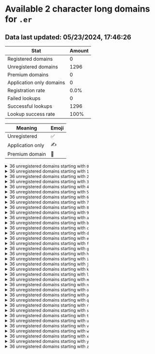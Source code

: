# Available 2 character long domains for `.er`

## Data last updated: 05/23/2024, 17:46:26

|Stat|Amount|
|--|--|
|Registered domains|0|
|Unregistered domains|1296|
|Premium domains|0|
|Application only domains|0|
|Registration rate|0.0%|
|Failed lookups|0|
|Successful lookups|1296|
|Lookup success rate|100%|


|Meaning|Emoji|
|--|--|
|Unregistered|:white_check_mark:|
|Application only|:writing_hand:|
|Premium domain|:gem:|

<details>
<summary>36 unregistered domains starting with <bold><code>0</code></bold></summary>

|Type|Domain|
|--|--|
|:white_check_mark:|`00.er`|
|:white_check_mark:|`01.er`|
|:white_check_mark:|`02.er`|
|:white_check_mark:|`03.er`|
|:white_check_mark:|`04.er`|
|:white_check_mark:|`05.er`|
|:white_check_mark:|`06.er`|
|:white_check_mark:|`07.er`|
|:white_check_mark:|`08.er`|
|:white_check_mark:|`09.er`|
|:white_check_mark:|`0a.er`|
|:white_check_mark:|`0b.er`|
|:white_check_mark:|`0c.er`|
|:white_check_mark:|`0d.er`|
|:white_check_mark:|`0e.er`|
|:white_check_mark:|`0f.er`|
|:white_check_mark:|`0g.er`|
|:white_check_mark:|`0h.er`|
|:white_check_mark:|`0i.er`|
|:white_check_mark:|`0j.er`|
|:white_check_mark:|`0k.er`|
|:white_check_mark:|`0l.er`|
|:white_check_mark:|`0m.er`|
|:white_check_mark:|`0n.er`|
|:white_check_mark:|`0o.er`|
|:white_check_mark:|`0p.er`|
|:white_check_mark:|`0q.er`|
|:white_check_mark:|`0r.er`|
|:white_check_mark:|`0s.er`|
|:white_check_mark:|`0t.er`|
|:white_check_mark:|`0u.er`|
|:white_check_mark:|`0v.er`|
|:white_check_mark:|`0w.er`|
|:white_check_mark:|`0x.er`|
|:white_check_mark:|`0y.er`|
|:white_check_mark:|`0z.er`|
</details>
<details>
<summary>36 unregistered domains starting with <bold><code>1</code></bold></summary>

|Type|Domain|
|--|--|
|:white_check_mark:|`10.er`|
|:white_check_mark:|`11.er`|
|:white_check_mark:|`12.er`|
|:white_check_mark:|`13.er`|
|:white_check_mark:|`14.er`|
|:white_check_mark:|`15.er`|
|:white_check_mark:|`16.er`|
|:white_check_mark:|`17.er`|
|:white_check_mark:|`18.er`|
|:white_check_mark:|`19.er`|
|:white_check_mark:|`1a.er`|
|:white_check_mark:|`1b.er`|
|:white_check_mark:|`1c.er`|
|:white_check_mark:|`1d.er`|
|:white_check_mark:|`1e.er`|
|:white_check_mark:|`1f.er`|
|:white_check_mark:|`1g.er`|
|:white_check_mark:|`1h.er`|
|:white_check_mark:|`1i.er`|
|:white_check_mark:|`1j.er`|
|:white_check_mark:|`1k.er`|
|:white_check_mark:|`1l.er`|
|:white_check_mark:|`1m.er`|
|:white_check_mark:|`1n.er`|
|:white_check_mark:|`1o.er`|
|:white_check_mark:|`1p.er`|
|:white_check_mark:|`1q.er`|
|:white_check_mark:|`1r.er`|
|:white_check_mark:|`1s.er`|
|:white_check_mark:|`1t.er`|
|:white_check_mark:|`1u.er`|
|:white_check_mark:|`1v.er`|
|:white_check_mark:|`1w.er`|
|:white_check_mark:|`1x.er`|
|:white_check_mark:|`1y.er`|
|:white_check_mark:|`1z.er`|
</details>
<details>
<summary>36 unregistered domains starting with <bold><code>2</code></bold></summary>

|Type|Domain|
|--|--|
|:white_check_mark:|`20.er`|
|:white_check_mark:|`21.er`|
|:white_check_mark:|`22.er`|
|:white_check_mark:|`23.er`|
|:white_check_mark:|`24.er`|
|:white_check_mark:|`25.er`|
|:white_check_mark:|`26.er`|
|:white_check_mark:|`27.er`|
|:white_check_mark:|`28.er`|
|:white_check_mark:|`29.er`|
|:white_check_mark:|`2a.er`|
|:white_check_mark:|`2b.er`|
|:white_check_mark:|`2c.er`|
|:white_check_mark:|`2d.er`|
|:white_check_mark:|`2e.er`|
|:white_check_mark:|`2f.er`|
|:white_check_mark:|`2g.er`|
|:white_check_mark:|`2h.er`|
|:white_check_mark:|`2i.er`|
|:white_check_mark:|`2j.er`|
|:white_check_mark:|`2k.er`|
|:white_check_mark:|`2l.er`|
|:white_check_mark:|`2m.er`|
|:white_check_mark:|`2n.er`|
|:white_check_mark:|`2o.er`|
|:white_check_mark:|`2p.er`|
|:white_check_mark:|`2q.er`|
|:white_check_mark:|`2r.er`|
|:white_check_mark:|`2s.er`|
|:white_check_mark:|`2t.er`|
|:white_check_mark:|`2u.er`|
|:white_check_mark:|`2v.er`|
|:white_check_mark:|`2w.er`|
|:white_check_mark:|`2x.er`|
|:white_check_mark:|`2y.er`|
|:white_check_mark:|`2z.er`|
</details>
<details>
<summary>36 unregistered domains starting with <bold><code>3</code></bold></summary>

|Type|Domain|
|--|--|
|:white_check_mark:|`30.er`|
|:white_check_mark:|`31.er`|
|:white_check_mark:|`32.er`|
|:white_check_mark:|`33.er`|
|:white_check_mark:|`34.er`|
|:white_check_mark:|`35.er`|
|:white_check_mark:|`36.er`|
|:white_check_mark:|`37.er`|
|:white_check_mark:|`38.er`|
|:white_check_mark:|`39.er`|
|:white_check_mark:|`3a.er`|
|:white_check_mark:|`3b.er`|
|:white_check_mark:|`3c.er`|
|:white_check_mark:|`3d.er`|
|:white_check_mark:|`3e.er`|
|:white_check_mark:|`3f.er`|
|:white_check_mark:|`3g.er`|
|:white_check_mark:|`3h.er`|
|:white_check_mark:|`3i.er`|
|:white_check_mark:|`3j.er`|
|:white_check_mark:|`3k.er`|
|:white_check_mark:|`3l.er`|
|:white_check_mark:|`3m.er`|
|:white_check_mark:|`3n.er`|
|:white_check_mark:|`3o.er`|
|:white_check_mark:|`3p.er`|
|:white_check_mark:|`3q.er`|
|:white_check_mark:|`3r.er`|
|:white_check_mark:|`3s.er`|
|:white_check_mark:|`3t.er`|
|:white_check_mark:|`3u.er`|
|:white_check_mark:|`3v.er`|
|:white_check_mark:|`3w.er`|
|:white_check_mark:|`3x.er`|
|:white_check_mark:|`3y.er`|
|:white_check_mark:|`3z.er`|
</details>
<details>
<summary>36 unregistered domains starting with <bold><code>4</code></bold></summary>

|Type|Domain|
|--|--|
|:white_check_mark:|`40.er`|
|:white_check_mark:|`41.er`|
|:white_check_mark:|`42.er`|
|:white_check_mark:|`43.er`|
|:white_check_mark:|`44.er`|
|:white_check_mark:|`45.er`|
|:white_check_mark:|`46.er`|
|:white_check_mark:|`47.er`|
|:white_check_mark:|`48.er`|
|:white_check_mark:|`49.er`|
|:white_check_mark:|`4a.er`|
|:white_check_mark:|`4b.er`|
|:white_check_mark:|`4c.er`|
|:white_check_mark:|`4d.er`|
|:white_check_mark:|`4e.er`|
|:white_check_mark:|`4f.er`|
|:white_check_mark:|`4g.er`|
|:white_check_mark:|`4h.er`|
|:white_check_mark:|`4i.er`|
|:white_check_mark:|`4j.er`|
|:white_check_mark:|`4k.er`|
|:white_check_mark:|`4l.er`|
|:white_check_mark:|`4m.er`|
|:white_check_mark:|`4n.er`|
|:white_check_mark:|`4o.er`|
|:white_check_mark:|`4p.er`|
|:white_check_mark:|`4q.er`|
|:white_check_mark:|`4r.er`|
|:white_check_mark:|`4s.er`|
|:white_check_mark:|`4t.er`|
|:white_check_mark:|`4u.er`|
|:white_check_mark:|`4v.er`|
|:white_check_mark:|`4w.er`|
|:white_check_mark:|`4x.er`|
|:white_check_mark:|`4y.er`|
|:white_check_mark:|`4z.er`|
</details>
<details>
<summary>36 unregistered domains starting with <bold><code>5</code></bold></summary>

|Type|Domain|
|--|--|
|:white_check_mark:|`50.er`|
|:white_check_mark:|`51.er`|
|:white_check_mark:|`52.er`|
|:white_check_mark:|`53.er`|
|:white_check_mark:|`54.er`|
|:white_check_mark:|`55.er`|
|:white_check_mark:|`56.er`|
|:white_check_mark:|`57.er`|
|:white_check_mark:|`58.er`|
|:white_check_mark:|`59.er`|
|:white_check_mark:|`5a.er`|
|:white_check_mark:|`5b.er`|
|:white_check_mark:|`5c.er`|
|:white_check_mark:|`5d.er`|
|:white_check_mark:|`5e.er`|
|:white_check_mark:|`5f.er`|
|:white_check_mark:|`5g.er`|
|:white_check_mark:|`5h.er`|
|:white_check_mark:|`5i.er`|
|:white_check_mark:|`5j.er`|
|:white_check_mark:|`5k.er`|
|:white_check_mark:|`5l.er`|
|:white_check_mark:|`5m.er`|
|:white_check_mark:|`5n.er`|
|:white_check_mark:|`5o.er`|
|:white_check_mark:|`5p.er`|
|:white_check_mark:|`5q.er`|
|:white_check_mark:|`5r.er`|
|:white_check_mark:|`5s.er`|
|:white_check_mark:|`5t.er`|
|:white_check_mark:|`5u.er`|
|:white_check_mark:|`5v.er`|
|:white_check_mark:|`5w.er`|
|:white_check_mark:|`5x.er`|
|:white_check_mark:|`5y.er`|
|:white_check_mark:|`5z.er`|
</details>
<details>
<summary>36 unregistered domains starting with <bold><code>6</code></bold></summary>

|Type|Domain|
|--|--|
|:white_check_mark:|`60.er`|
|:white_check_mark:|`61.er`|
|:white_check_mark:|`62.er`|
|:white_check_mark:|`63.er`|
|:white_check_mark:|`64.er`|
|:white_check_mark:|`65.er`|
|:white_check_mark:|`66.er`|
|:white_check_mark:|`67.er`|
|:white_check_mark:|`68.er`|
|:white_check_mark:|`69.er`|
|:white_check_mark:|`6a.er`|
|:white_check_mark:|`6b.er`|
|:white_check_mark:|`6c.er`|
|:white_check_mark:|`6d.er`|
|:white_check_mark:|`6e.er`|
|:white_check_mark:|`6f.er`|
|:white_check_mark:|`6g.er`|
|:white_check_mark:|`6h.er`|
|:white_check_mark:|`6i.er`|
|:white_check_mark:|`6j.er`|
|:white_check_mark:|`6k.er`|
|:white_check_mark:|`6l.er`|
|:white_check_mark:|`6m.er`|
|:white_check_mark:|`6n.er`|
|:white_check_mark:|`6o.er`|
|:white_check_mark:|`6p.er`|
|:white_check_mark:|`6q.er`|
|:white_check_mark:|`6r.er`|
|:white_check_mark:|`6s.er`|
|:white_check_mark:|`6t.er`|
|:white_check_mark:|`6u.er`|
|:white_check_mark:|`6v.er`|
|:white_check_mark:|`6w.er`|
|:white_check_mark:|`6x.er`|
|:white_check_mark:|`6y.er`|
|:white_check_mark:|`6z.er`|
</details>
<details>
<summary>36 unregistered domains starting with <bold><code>7</code></bold></summary>

|Type|Domain|
|--|--|
|:white_check_mark:|`70.er`|
|:white_check_mark:|`71.er`|
|:white_check_mark:|`72.er`|
|:white_check_mark:|`73.er`|
|:white_check_mark:|`74.er`|
|:white_check_mark:|`75.er`|
|:white_check_mark:|`76.er`|
|:white_check_mark:|`77.er`|
|:white_check_mark:|`78.er`|
|:white_check_mark:|`79.er`|
|:white_check_mark:|`7a.er`|
|:white_check_mark:|`7b.er`|
|:white_check_mark:|`7c.er`|
|:white_check_mark:|`7d.er`|
|:white_check_mark:|`7e.er`|
|:white_check_mark:|`7f.er`|
|:white_check_mark:|`7g.er`|
|:white_check_mark:|`7h.er`|
|:white_check_mark:|`7i.er`|
|:white_check_mark:|`7j.er`|
|:white_check_mark:|`7k.er`|
|:white_check_mark:|`7l.er`|
|:white_check_mark:|`7m.er`|
|:white_check_mark:|`7n.er`|
|:white_check_mark:|`7o.er`|
|:white_check_mark:|`7p.er`|
|:white_check_mark:|`7q.er`|
|:white_check_mark:|`7r.er`|
|:white_check_mark:|`7s.er`|
|:white_check_mark:|`7t.er`|
|:white_check_mark:|`7u.er`|
|:white_check_mark:|`7v.er`|
|:white_check_mark:|`7w.er`|
|:white_check_mark:|`7x.er`|
|:white_check_mark:|`7y.er`|
|:white_check_mark:|`7z.er`|
</details>
<details>
<summary>36 unregistered domains starting with <bold><code>8</code></bold></summary>

|Type|Domain|
|--|--|
|:white_check_mark:|`80.er`|
|:white_check_mark:|`81.er`|
|:white_check_mark:|`82.er`|
|:white_check_mark:|`83.er`|
|:white_check_mark:|`84.er`|
|:white_check_mark:|`85.er`|
|:white_check_mark:|`86.er`|
|:white_check_mark:|`87.er`|
|:white_check_mark:|`88.er`|
|:white_check_mark:|`89.er`|
|:white_check_mark:|`8a.er`|
|:white_check_mark:|`8b.er`|
|:white_check_mark:|`8c.er`|
|:white_check_mark:|`8d.er`|
|:white_check_mark:|`8e.er`|
|:white_check_mark:|`8f.er`|
|:white_check_mark:|`8g.er`|
|:white_check_mark:|`8h.er`|
|:white_check_mark:|`8i.er`|
|:white_check_mark:|`8j.er`|
|:white_check_mark:|`8k.er`|
|:white_check_mark:|`8l.er`|
|:white_check_mark:|`8m.er`|
|:white_check_mark:|`8n.er`|
|:white_check_mark:|`8o.er`|
|:white_check_mark:|`8p.er`|
|:white_check_mark:|`8q.er`|
|:white_check_mark:|`8r.er`|
|:white_check_mark:|`8s.er`|
|:white_check_mark:|`8t.er`|
|:white_check_mark:|`8u.er`|
|:white_check_mark:|`8v.er`|
|:white_check_mark:|`8w.er`|
|:white_check_mark:|`8x.er`|
|:white_check_mark:|`8y.er`|
|:white_check_mark:|`8z.er`|
</details>
<details>
<summary>36 unregistered domains starting with <bold><code>9</code></bold></summary>

|Type|Domain|
|--|--|
|:white_check_mark:|`90.er`|
|:white_check_mark:|`91.er`|
|:white_check_mark:|`92.er`|
|:white_check_mark:|`93.er`|
|:white_check_mark:|`94.er`|
|:white_check_mark:|`95.er`|
|:white_check_mark:|`96.er`|
|:white_check_mark:|`97.er`|
|:white_check_mark:|`98.er`|
|:white_check_mark:|`99.er`|
|:white_check_mark:|`9a.er`|
|:white_check_mark:|`9b.er`|
|:white_check_mark:|`9c.er`|
|:white_check_mark:|`9d.er`|
|:white_check_mark:|`9e.er`|
|:white_check_mark:|`9f.er`|
|:white_check_mark:|`9g.er`|
|:white_check_mark:|`9h.er`|
|:white_check_mark:|`9i.er`|
|:white_check_mark:|`9j.er`|
|:white_check_mark:|`9k.er`|
|:white_check_mark:|`9l.er`|
|:white_check_mark:|`9m.er`|
|:white_check_mark:|`9n.er`|
|:white_check_mark:|`9o.er`|
|:white_check_mark:|`9p.er`|
|:white_check_mark:|`9q.er`|
|:white_check_mark:|`9r.er`|
|:white_check_mark:|`9s.er`|
|:white_check_mark:|`9t.er`|
|:white_check_mark:|`9u.er`|
|:white_check_mark:|`9v.er`|
|:white_check_mark:|`9w.er`|
|:white_check_mark:|`9x.er`|
|:white_check_mark:|`9y.er`|
|:white_check_mark:|`9z.er`|
</details>
<details>
<summary>36 unregistered domains starting with <bold><code>a</code></bold></summary>

|Type|Domain|
|--|--|
|:white_check_mark:|`a0.er`|
|:white_check_mark:|`a1.er`|
|:white_check_mark:|`a2.er`|
|:white_check_mark:|`a3.er`|
|:white_check_mark:|`a4.er`|
|:white_check_mark:|`a5.er`|
|:white_check_mark:|`a6.er`|
|:white_check_mark:|`a7.er`|
|:white_check_mark:|`a8.er`|
|:white_check_mark:|`a9.er`|
|:white_check_mark:|`aa.er`|
|:white_check_mark:|`ab.er`|
|:white_check_mark:|`ac.er`|
|:white_check_mark:|`ad.er`|
|:white_check_mark:|`ae.er`|
|:white_check_mark:|`af.er`|
|:white_check_mark:|`ag.er`|
|:white_check_mark:|`ah.er`|
|:white_check_mark:|`ai.er`|
|:white_check_mark:|`aj.er`|
|:white_check_mark:|`ak.er`|
|:white_check_mark:|`al.er`|
|:white_check_mark:|`am.er`|
|:white_check_mark:|`an.er`|
|:white_check_mark:|`ao.er`|
|:white_check_mark:|`ap.er`|
|:white_check_mark:|`aq.er`|
|:white_check_mark:|`ar.er`|
|:white_check_mark:|`as.er`|
|:white_check_mark:|`at.er`|
|:white_check_mark:|`au.er`|
|:white_check_mark:|`av.er`|
|:white_check_mark:|`aw.er`|
|:white_check_mark:|`ax.er`|
|:white_check_mark:|`ay.er`|
|:white_check_mark:|`az.er`|
</details>
<details>
<summary>36 unregistered domains starting with <bold><code>b</code></bold></summary>

|Type|Domain|
|--|--|
|:white_check_mark:|`b0.er`|
|:white_check_mark:|`b1.er`|
|:white_check_mark:|`b2.er`|
|:white_check_mark:|`b3.er`|
|:white_check_mark:|`b4.er`|
|:white_check_mark:|`b5.er`|
|:white_check_mark:|`b6.er`|
|:white_check_mark:|`b7.er`|
|:white_check_mark:|`b8.er`|
|:white_check_mark:|`b9.er`|
|:white_check_mark:|`ba.er`|
|:white_check_mark:|`bb.er`|
|:white_check_mark:|`bc.er`|
|:white_check_mark:|`bd.er`|
|:white_check_mark:|`be.er`|
|:white_check_mark:|`bf.er`|
|:white_check_mark:|`bg.er`|
|:white_check_mark:|`bh.er`|
|:white_check_mark:|`bi.er`|
|:white_check_mark:|`bj.er`|
|:white_check_mark:|`bk.er`|
|:white_check_mark:|`bl.er`|
|:white_check_mark:|`bm.er`|
|:white_check_mark:|`bn.er`|
|:white_check_mark:|`bo.er`|
|:white_check_mark:|`bp.er`|
|:white_check_mark:|`bq.er`|
|:white_check_mark:|`br.er`|
|:white_check_mark:|`bs.er`|
|:white_check_mark:|`bt.er`|
|:white_check_mark:|`bu.er`|
|:white_check_mark:|`bv.er`|
|:white_check_mark:|`bw.er`|
|:white_check_mark:|`bx.er`|
|:white_check_mark:|`by.er`|
|:white_check_mark:|`bz.er`|
</details>
<details>
<summary>36 unregistered domains starting with <bold><code>c</code></bold></summary>

|Type|Domain|
|--|--|
|:white_check_mark:|`c0.er`|
|:white_check_mark:|`c1.er`|
|:white_check_mark:|`c2.er`|
|:white_check_mark:|`c3.er`|
|:white_check_mark:|`c4.er`|
|:white_check_mark:|`c5.er`|
|:white_check_mark:|`c6.er`|
|:white_check_mark:|`c7.er`|
|:white_check_mark:|`c8.er`|
|:white_check_mark:|`c9.er`|
|:white_check_mark:|`ca.er`|
|:white_check_mark:|`cb.er`|
|:white_check_mark:|`cc.er`|
|:white_check_mark:|`cd.er`|
|:white_check_mark:|`ce.er`|
|:white_check_mark:|`cf.er`|
|:white_check_mark:|`cg.er`|
|:white_check_mark:|`ch.er`|
|:white_check_mark:|`ci.er`|
|:white_check_mark:|`cj.er`|
|:white_check_mark:|`ck.er`|
|:white_check_mark:|`cl.er`|
|:white_check_mark:|`cm.er`|
|:white_check_mark:|`cn.er`|
|:white_check_mark:|`co.er`|
|:white_check_mark:|`cp.er`|
|:white_check_mark:|`cq.er`|
|:white_check_mark:|`cr.er`|
|:white_check_mark:|`cs.er`|
|:white_check_mark:|`ct.er`|
|:white_check_mark:|`cu.er`|
|:white_check_mark:|`cv.er`|
|:white_check_mark:|`cw.er`|
|:white_check_mark:|`cx.er`|
|:white_check_mark:|`cy.er`|
|:white_check_mark:|`cz.er`|
</details>
<details>
<summary>36 unregistered domains starting with <bold><code>d</code></bold></summary>

|Type|Domain|
|--|--|
|:white_check_mark:|`d0.er`|
|:white_check_mark:|`d1.er`|
|:white_check_mark:|`d2.er`|
|:white_check_mark:|`d3.er`|
|:white_check_mark:|`d4.er`|
|:white_check_mark:|`d5.er`|
|:white_check_mark:|`d6.er`|
|:white_check_mark:|`d7.er`|
|:white_check_mark:|`d8.er`|
|:white_check_mark:|`d9.er`|
|:white_check_mark:|`da.er`|
|:white_check_mark:|`db.er`|
|:white_check_mark:|`dc.er`|
|:white_check_mark:|`dd.er`|
|:white_check_mark:|`de.er`|
|:white_check_mark:|`df.er`|
|:white_check_mark:|`dg.er`|
|:white_check_mark:|`dh.er`|
|:white_check_mark:|`di.er`|
|:white_check_mark:|`dj.er`|
|:white_check_mark:|`dk.er`|
|:white_check_mark:|`dl.er`|
|:white_check_mark:|`dm.er`|
|:white_check_mark:|`dn.er`|
|:white_check_mark:|`do.er`|
|:white_check_mark:|`dp.er`|
|:white_check_mark:|`dq.er`|
|:white_check_mark:|`dr.er`|
|:white_check_mark:|`ds.er`|
|:white_check_mark:|`dt.er`|
|:white_check_mark:|`du.er`|
|:white_check_mark:|`dv.er`|
|:white_check_mark:|`dw.er`|
|:white_check_mark:|`dx.er`|
|:white_check_mark:|`dy.er`|
|:white_check_mark:|`dz.er`|
</details>
<details>
<summary>36 unregistered domains starting with <bold><code>e</code></bold></summary>

|Type|Domain|
|--|--|
|:white_check_mark:|`e0.er`|
|:white_check_mark:|`e1.er`|
|:white_check_mark:|`e2.er`|
|:white_check_mark:|`e3.er`|
|:white_check_mark:|`e4.er`|
|:white_check_mark:|`e5.er`|
|:white_check_mark:|`e6.er`|
|:white_check_mark:|`e7.er`|
|:white_check_mark:|`e8.er`|
|:white_check_mark:|`e9.er`|
|:white_check_mark:|`ea.er`|
|:white_check_mark:|`eb.er`|
|:white_check_mark:|`ec.er`|
|:white_check_mark:|`ed.er`|
|:white_check_mark:|`ee.er`|
|:white_check_mark:|`ef.er`|
|:white_check_mark:|`eg.er`|
|:white_check_mark:|`eh.er`|
|:white_check_mark:|`ei.er`|
|:white_check_mark:|`ej.er`|
|:white_check_mark:|`ek.er`|
|:white_check_mark:|`el.er`|
|:white_check_mark:|`em.er`|
|:white_check_mark:|`en.er`|
|:white_check_mark:|`eo.er`|
|:white_check_mark:|`ep.er`|
|:white_check_mark:|`eq.er`|
|:white_check_mark:|`er.er`|
|:white_check_mark:|`es.er`|
|:white_check_mark:|`et.er`|
|:white_check_mark:|`eu.er`|
|:white_check_mark:|`ev.er`|
|:white_check_mark:|`ew.er`|
|:white_check_mark:|`ex.er`|
|:white_check_mark:|`ey.er`|
|:white_check_mark:|`ez.er`|
</details>
<details>
<summary>36 unregistered domains starting with <bold><code>f</code></bold></summary>

|Type|Domain|
|--|--|
|:white_check_mark:|`f0.er`|
|:white_check_mark:|`f1.er`|
|:white_check_mark:|`f2.er`|
|:white_check_mark:|`f3.er`|
|:white_check_mark:|`f4.er`|
|:white_check_mark:|`f5.er`|
|:white_check_mark:|`f6.er`|
|:white_check_mark:|`f7.er`|
|:white_check_mark:|`f8.er`|
|:white_check_mark:|`f9.er`|
|:white_check_mark:|`fa.er`|
|:white_check_mark:|`fb.er`|
|:white_check_mark:|`fc.er`|
|:white_check_mark:|`fd.er`|
|:white_check_mark:|`fe.er`|
|:white_check_mark:|`ff.er`|
|:white_check_mark:|`fg.er`|
|:white_check_mark:|`fh.er`|
|:white_check_mark:|`fi.er`|
|:white_check_mark:|`fj.er`|
|:white_check_mark:|`fk.er`|
|:white_check_mark:|`fl.er`|
|:white_check_mark:|`fm.er`|
|:white_check_mark:|`fn.er`|
|:white_check_mark:|`fo.er`|
|:white_check_mark:|`fp.er`|
|:white_check_mark:|`fq.er`|
|:white_check_mark:|`fr.er`|
|:white_check_mark:|`fs.er`|
|:white_check_mark:|`ft.er`|
|:white_check_mark:|`fu.er`|
|:white_check_mark:|`fv.er`|
|:white_check_mark:|`fw.er`|
|:white_check_mark:|`fx.er`|
|:white_check_mark:|`fy.er`|
|:white_check_mark:|`fz.er`|
</details>
<details>
<summary>36 unregistered domains starting with <bold><code>g</code></bold></summary>

|Type|Domain|
|--|--|
|:white_check_mark:|`g0.er`|
|:white_check_mark:|`g1.er`|
|:white_check_mark:|`g2.er`|
|:white_check_mark:|`g3.er`|
|:white_check_mark:|`g4.er`|
|:white_check_mark:|`g5.er`|
|:white_check_mark:|`g6.er`|
|:white_check_mark:|`g7.er`|
|:white_check_mark:|`g8.er`|
|:white_check_mark:|`g9.er`|
|:white_check_mark:|`ga.er`|
|:white_check_mark:|`gb.er`|
|:white_check_mark:|`gc.er`|
|:white_check_mark:|`gd.er`|
|:white_check_mark:|`ge.er`|
|:white_check_mark:|`gf.er`|
|:white_check_mark:|`gg.er`|
|:white_check_mark:|`gh.er`|
|:white_check_mark:|`gi.er`|
|:white_check_mark:|`gj.er`|
|:white_check_mark:|`gk.er`|
|:white_check_mark:|`gl.er`|
|:white_check_mark:|`gm.er`|
|:white_check_mark:|`gn.er`|
|:white_check_mark:|`go.er`|
|:white_check_mark:|`gp.er`|
|:white_check_mark:|`gq.er`|
|:white_check_mark:|`gr.er`|
|:white_check_mark:|`gs.er`|
|:white_check_mark:|`gt.er`|
|:white_check_mark:|`gu.er`|
|:white_check_mark:|`gv.er`|
|:white_check_mark:|`gw.er`|
|:white_check_mark:|`gx.er`|
|:white_check_mark:|`gy.er`|
|:white_check_mark:|`gz.er`|
</details>
<details>
<summary>36 unregistered domains starting with <bold><code>h</code></bold></summary>

|Type|Domain|
|--|--|
|:white_check_mark:|`h0.er`|
|:white_check_mark:|`h1.er`|
|:white_check_mark:|`h2.er`|
|:white_check_mark:|`h3.er`|
|:white_check_mark:|`h4.er`|
|:white_check_mark:|`h5.er`|
|:white_check_mark:|`h6.er`|
|:white_check_mark:|`h7.er`|
|:white_check_mark:|`h8.er`|
|:white_check_mark:|`h9.er`|
|:white_check_mark:|`ha.er`|
|:white_check_mark:|`hb.er`|
|:white_check_mark:|`hc.er`|
|:white_check_mark:|`hd.er`|
|:white_check_mark:|`he.er`|
|:white_check_mark:|`hf.er`|
|:white_check_mark:|`hg.er`|
|:white_check_mark:|`hh.er`|
|:white_check_mark:|`hi.er`|
|:white_check_mark:|`hj.er`|
|:white_check_mark:|`hk.er`|
|:white_check_mark:|`hl.er`|
|:white_check_mark:|`hm.er`|
|:white_check_mark:|`hn.er`|
|:white_check_mark:|`ho.er`|
|:white_check_mark:|`hp.er`|
|:white_check_mark:|`hq.er`|
|:white_check_mark:|`hr.er`|
|:white_check_mark:|`hs.er`|
|:white_check_mark:|`ht.er`|
|:white_check_mark:|`hu.er`|
|:white_check_mark:|`hv.er`|
|:white_check_mark:|`hw.er`|
|:white_check_mark:|`hx.er`|
|:white_check_mark:|`hy.er`|
|:white_check_mark:|`hz.er`|
</details>
<details>
<summary>36 unregistered domains starting with <bold><code>i</code></bold></summary>

|Type|Domain|
|--|--|
|:white_check_mark:|`i0.er`|
|:white_check_mark:|`i1.er`|
|:white_check_mark:|`i2.er`|
|:white_check_mark:|`i3.er`|
|:white_check_mark:|`i4.er`|
|:white_check_mark:|`i5.er`|
|:white_check_mark:|`i6.er`|
|:white_check_mark:|`i7.er`|
|:white_check_mark:|`i8.er`|
|:white_check_mark:|`i9.er`|
|:white_check_mark:|`ia.er`|
|:white_check_mark:|`ib.er`|
|:white_check_mark:|`ic.er`|
|:white_check_mark:|`id.er`|
|:white_check_mark:|`ie.er`|
|:white_check_mark:|`if.er`|
|:white_check_mark:|`ig.er`|
|:white_check_mark:|`ih.er`|
|:white_check_mark:|`ii.er`|
|:white_check_mark:|`ij.er`|
|:white_check_mark:|`ik.er`|
|:white_check_mark:|`il.er`|
|:white_check_mark:|`im.er`|
|:white_check_mark:|`in.er`|
|:white_check_mark:|`io.er`|
|:white_check_mark:|`ip.er`|
|:white_check_mark:|`iq.er`|
|:white_check_mark:|`ir.er`|
|:white_check_mark:|`is.er`|
|:white_check_mark:|`it.er`|
|:white_check_mark:|`iu.er`|
|:white_check_mark:|`iv.er`|
|:white_check_mark:|`iw.er`|
|:white_check_mark:|`ix.er`|
|:white_check_mark:|`iy.er`|
|:white_check_mark:|`iz.er`|
</details>
<details>
<summary>36 unregistered domains starting with <bold><code>j</code></bold></summary>

|Type|Domain|
|--|--|
|:white_check_mark:|`j0.er`|
|:white_check_mark:|`j1.er`|
|:white_check_mark:|`j2.er`|
|:white_check_mark:|`j3.er`|
|:white_check_mark:|`j4.er`|
|:white_check_mark:|`j5.er`|
|:white_check_mark:|`j6.er`|
|:white_check_mark:|`j7.er`|
|:white_check_mark:|`j8.er`|
|:white_check_mark:|`j9.er`|
|:white_check_mark:|`ja.er`|
|:white_check_mark:|`jb.er`|
|:white_check_mark:|`jc.er`|
|:white_check_mark:|`jd.er`|
|:white_check_mark:|`je.er`|
|:white_check_mark:|`jf.er`|
|:white_check_mark:|`jg.er`|
|:white_check_mark:|`jh.er`|
|:white_check_mark:|`ji.er`|
|:white_check_mark:|`jj.er`|
|:white_check_mark:|`jk.er`|
|:white_check_mark:|`jl.er`|
|:white_check_mark:|`jm.er`|
|:white_check_mark:|`jn.er`|
|:white_check_mark:|`jo.er`|
|:white_check_mark:|`jp.er`|
|:white_check_mark:|`jq.er`|
|:white_check_mark:|`jr.er`|
|:white_check_mark:|`js.er`|
|:white_check_mark:|`jt.er`|
|:white_check_mark:|`ju.er`|
|:white_check_mark:|`jv.er`|
|:white_check_mark:|`jw.er`|
|:white_check_mark:|`jx.er`|
|:white_check_mark:|`jy.er`|
|:white_check_mark:|`jz.er`|
</details>
<details>
<summary>36 unregistered domains starting with <bold><code>k</code></bold></summary>

|Type|Domain|
|--|--|
|:white_check_mark:|`k0.er`|
|:white_check_mark:|`k1.er`|
|:white_check_mark:|`k2.er`|
|:white_check_mark:|`k3.er`|
|:white_check_mark:|`k4.er`|
|:white_check_mark:|`k5.er`|
|:white_check_mark:|`k6.er`|
|:white_check_mark:|`k7.er`|
|:white_check_mark:|`k8.er`|
|:white_check_mark:|`k9.er`|
|:white_check_mark:|`ka.er`|
|:white_check_mark:|`kb.er`|
|:white_check_mark:|`kc.er`|
|:white_check_mark:|`kd.er`|
|:white_check_mark:|`ke.er`|
|:white_check_mark:|`kf.er`|
|:white_check_mark:|`kg.er`|
|:white_check_mark:|`kh.er`|
|:white_check_mark:|`ki.er`|
|:white_check_mark:|`kj.er`|
|:white_check_mark:|`kk.er`|
|:white_check_mark:|`kl.er`|
|:white_check_mark:|`km.er`|
|:white_check_mark:|`kn.er`|
|:white_check_mark:|`ko.er`|
|:white_check_mark:|`kp.er`|
|:white_check_mark:|`kq.er`|
|:white_check_mark:|`kr.er`|
|:white_check_mark:|`ks.er`|
|:white_check_mark:|`kt.er`|
|:white_check_mark:|`ku.er`|
|:white_check_mark:|`kv.er`|
|:white_check_mark:|`kw.er`|
|:white_check_mark:|`kx.er`|
|:white_check_mark:|`ky.er`|
|:white_check_mark:|`kz.er`|
</details>
<details>
<summary>36 unregistered domains starting with <bold><code>l</code></bold></summary>

|Type|Domain|
|--|--|
|:white_check_mark:|`l0.er`|
|:white_check_mark:|`l1.er`|
|:white_check_mark:|`l2.er`|
|:white_check_mark:|`l3.er`|
|:white_check_mark:|`l4.er`|
|:white_check_mark:|`l5.er`|
|:white_check_mark:|`l6.er`|
|:white_check_mark:|`l7.er`|
|:white_check_mark:|`l8.er`|
|:white_check_mark:|`l9.er`|
|:white_check_mark:|`la.er`|
|:white_check_mark:|`lb.er`|
|:white_check_mark:|`lc.er`|
|:white_check_mark:|`ld.er`|
|:white_check_mark:|`le.er`|
|:white_check_mark:|`lf.er`|
|:white_check_mark:|`lg.er`|
|:white_check_mark:|`lh.er`|
|:white_check_mark:|`li.er`|
|:white_check_mark:|`lj.er`|
|:white_check_mark:|`lk.er`|
|:white_check_mark:|`ll.er`|
|:white_check_mark:|`lm.er`|
|:white_check_mark:|`ln.er`|
|:white_check_mark:|`lo.er`|
|:white_check_mark:|`lp.er`|
|:white_check_mark:|`lq.er`|
|:white_check_mark:|`lr.er`|
|:white_check_mark:|`ls.er`|
|:white_check_mark:|`lt.er`|
|:white_check_mark:|`lu.er`|
|:white_check_mark:|`lv.er`|
|:white_check_mark:|`lw.er`|
|:white_check_mark:|`lx.er`|
|:white_check_mark:|`ly.er`|
|:white_check_mark:|`lz.er`|
</details>
<details>
<summary>36 unregistered domains starting with <bold><code>m</code></bold></summary>

|Type|Domain|
|--|--|
|:white_check_mark:|`m0.er`|
|:white_check_mark:|`m1.er`|
|:white_check_mark:|`m2.er`|
|:white_check_mark:|`m3.er`|
|:white_check_mark:|`m4.er`|
|:white_check_mark:|`m5.er`|
|:white_check_mark:|`m6.er`|
|:white_check_mark:|`m7.er`|
|:white_check_mark:|`m8.er`|
|:white_check_mark:|`m9.er`|
|:white_check_mark:|`ma.er`|
|:white_check_mark:|`mb.er`|
|:white_check_mark:|`mc.er`|
|:white_check_mark:|`md.er`|
|:white_check_mark:|`me.er`|
|:white_check_mark:|`mf.er`|
|:white_check_mark:|`mg.er`|
|:white_check_mark:|`mh.er`|
|:white_check_mark:|`mi.er`|
|:white_check_mark:|`mj.er`|
|:white_check_mark:|`mk.er`|
|:white_check_mark:|`ml.er`|
|:white_check_mark:|`mm.er`|
|:white_check_mark:|`mn.er`|
|:white_check_mark:|`mo.er`|
|:white_check_mark:|`mp.er`|
|:white_check_mark:|`mq.er`|
|:white_check_mark:|`mr.er`|
|:white_check_mark:|`ms.er`|
|:white_check_mark:|`mt.er`|
|:white_check_mark:|`mu.er`|
|:white_check_mark:|`mv.er`|
|:white_check_mark:|`mw.er`|
|:white_check_mark:|`mx.er`|
|:white_check_mark:|`my.er`|
|:white_check_mark:|`mz.er`|
</details>
<details>
<summary>36 unregistered domains starting with <bold><code>n</code></bold></summary>

|Type|Domain|
|--|--|
|:white_check_mark:|`n0.er`|
|:white_check_mark:|`n1.er`|
|:white_check_mark:|`n2.er`|
|:white_check_mark:|`n3.er`|
|:white_check_mark:|`n4.er`|
|:white_check_mark:|`n5.er`|
|:white_check_mark:|`n6.er`|
|:white_check_mark:|`n7.er`|
|:white_check_mark:|`n8.er`|
|:white_check_mark:|`n9.er`|
|:white_check_mark:|`na.er`|
|:white_check_mark:|`nb.er`|
|:white_check_mark:|`nc.er`|
|:white_check_mark:|`nd.er`|
|:white_check_mark:|`ne.er`|
|:white_check_mark:|`nf.er`|
|:white_check_mark:|`ng.er`|
|:white_check_mark:|`nh.er`|
|:white_check_mark:|`ni.er`|
|:white_check_mark:|`nj.er`|
|:white_check_mark:|`nk.er`|
|:white_check_mark:|`nl.er`|
|:white_check_mark:|`nm.er`|
|:white_check_mark:|`nn.er`|
|:white_check_mark:|`no.er`|
|:white_check_mark:|`np.er`|
|:white_check_mark:|`nq.er`|
|:white_check_mark:|`nr.er`|
|:white_check_mark:|`ns.er`|
|:white_check_mark:|`nt.er`|
|:white_check_mark:|`nu.er`|
|:white_check_mark:|`nv.er`|
|:white_check_mark:|`nw.er`|
|:white_check_mark:|`nx.er`|
|:white_check_mark:|`ny.er`|
|:white_check_mark:|`nz.er`|
</details>
<details>
<summary>36 unregistered domains starting with <bold><code>o</code></bold></summary>

|Type|Domain|
|--|--|
|:white_check_mark:|`o0.er`|
|:white_check_mark:|`o1.er`|
|:white_check_mark:|`o2.er`|
|:white_check_mark:|`o3.er`|
|:white_check_mark:|`o4.er`|
|:white_check_mark:|`o5.er`|
|:white_check_mark:|`o6.er`|
|:white_check_mark:|`o7.er`|
|:white_check_mark:|`o8.er`|
|:white_check_mark:|`o9.er`|
|:white_check_mark:|`oa.er`|
|:white_check_mark:|`ob.er`|
|:white_check_mark:|`oc.er`|
|:white_check_mark:|`od.er`|
|:white_check_mark:|`oe.er`|
|:white_check_mark:|`of.er`|
|:white_check_mark:|`og.er`|
|:white_check_mark:|`oh.er`|
|:white_check_mark:|`oi.er`|
|:white_check_mark:|`oj.er`|
|:white_check_mark:|`ok.er`|
|:white_check_mark:|`ol.er`|
|:white_check_mark:|`om.er`|
|:white_check_mark:|`on.er`|
|:white_check_mark:|`oo.er`|
|:white_check_mark:|`op.er`|
|:white_check_mark:|`oq.er`|
|:white_check_mark:|`or.er`|
|:white_check_mark:|`os.er`|
|:white_check_mark:|`ot.er`|
|:white_check_mark:|`ou.er`|
|:white_check_mark:|`ov.er`|
|:white_check_mark:|`ow.er`|
|:white_check_mark:|`ox.er`|
|:white_check_mark:|`oy.er`|
|:white_check_mark:|`oz.er`|
</details>
<details>
<summary>36 unregistered domains starting with <bold><code>p</code></bold></summary>

|Type|Domain|
|--|--|
|:white_check_mark:|`p0.er`|
|:white_check_mark:|`p1.er`|
|:white_check_mark:|`p2.er`|
|:white_check_mark:|`p3.er`|
|:white_check_mark:|`p4.er`|
|:white_check_mark:|`p5.er`|
|:white_check_mark:|`p6.er`|
|:white_check_mark:|`p7.er`|
|:white_check_mark:|`p8.er`|
|:white_check_mark:|`p9.er`|
|:white_check_mark:|`pa.er`|
|:white_check_mark:|`pb.er`|
|:white_check_mark:|`pc.er`|
|:white_check_mark:|`pd.er`|
|:white_check_mark:|`pe.er`|
|:white_check_mark:|`pf.er`|
|:white_check_mark:|`pg.er`|
|:white_check_mark:|`ph.er`|
|:white_check_mark:|`pi.er`|
|:white_check_mark:|`pj.er`|
|:white_check_mark:|`pk.er`|
|:white_check_mark:|`pl.er`|
|:white_check_mark:|`pm.er`|
|:white_check_mark:|`pn.er`|
|:white_check_mark:|`po.er`|
|:white_check_mark:|`pp.er`|
|:white_check_mark:|`pq.er`|
|:white_check_mark:|`pr.er`|
|:white_check_mark:|`ps.er`|
|:white_check_mark:|`pt.er`|
|:white_check_mark:|`pu.er`|
|:white_check_mark:|`pv.er`|
|:white_check_mark:|`pw.er`|
|:white_check_mark:|`px.er`|
|:white_check_mark:|`py.er`|
|:white_check_mark:|`pz.er`|
</details>
<details>
<summary>36 unregistered domains starting with <bold><code>q</code></bold></summary>

|Type|Domain|
|--|--|
|:white_check_mark:|`q0.er`|
|:white_check_mark:|`q1.er`|
|:white_check_mark:|`q2.er`|
|:white_check_mark:|`q3.er`|
|:white_check_mark:|`q4.er`|
|:white_check_mark:|`q5.er`|
|:white_check_mark:|`q6.er`|
|:white_check_mark:|`q7.er`|
|:white_check_mark:|`q8.er`|
|:white_check_mark:|`q9.er`|
|:white_check_mark:|`qa.er`|
|:white_check_mark:|`qb.er`|
|:white_check_mark:|`qc.er`|
|:white_check_mark:|`qd.er`|
|:white_check_mark:|`qe.er`|
|:white_check_mark:|`qf.er`|
|:white_check_mark:|`qg.er`|
|:white_check_mark:|`qh.er`|
|:white_check_mark:|`qi.er`|
|:white_check_mark:|`qj.er`|
|:white_check_mark:|`qk.er`|
|:white_check_mark:|`ql.er`|
|:white_check_mark:|`qm.er`|
|:white_check_mark:|`qn.er`|
|:white_check_mark:|`qo.er`|
|:white_check_mark:|`qp.er`|
|:white_check_mark:|`qq.er`|
|:white_check_mark:|`qr.er`|
|:white_check_mark:|`qs.er`|
|:white_check_mark:|`qt.er`|
|:white_check_mark:|`qu.er`|
|:white_check_mark:|`qv.er`|
|:white_check_mark:|`qw.er`|
|:white_check_mark:|`qx.er`|
|:white_check_mark:|`qy.er`|
|:white_check_mark:|`qz.er`|
</details>
<details>
<summary>36 unregistered domains starting with <bold><code>r</code></bold></summary>

|Type|Domain|
|--|--|
|:white_check_mark:|`r0.er`|
|:white_check_mark:|`r1.er`|
|:white_check_mark:|`r2.er`|
|:white_check_mark:|`r3.er`|
|:white_check_mark:|`r4.er`|
|:white_check_mark:|`r5.er`|
|:white_check_mark:|`r6.er`|
|:white_check_mark:|`r7.er`|
|:white_check_mark:|`r8.er`|
|:white_check_mark:|`r9.er`|
|:white_check_mark:|`ra.er`|
|:white_check_mark:|`rb.er`|
|:white_check_mark:|`rc.er`|
|:white_check_mark:|`rd.er`|
|:white_check_mark:|`re.er`|
|:white_check_mark:|`rf.er`|
|:white_check_mark:|`rg.er`|
|:white_check_mark:|`rh.er`|
|:white_check_mark:|`ri.er`|
|:white_check_mark:|`rj.er`|
|:white_check_mark:|`rk.er`|
|:white_check_mark:|`rl.er`|
|:white_check_mark:|`rm.er`|
|:white_check_mark:|`rn.er`|
|:white_check_mark:|`ro.er`|
|:white_check_mark:|`rp.er`|
|:white_check_mark:|`rq.er`|
|:white_check_mark:|`rr.er`|
|:white_check_mark:|`rs.er`|
|:white_check_mark:|`rt.er`|
|:white_check_mark:|`ru.er`|
|:white_check_mark:|`rv.er`|
|:white_check_mark:|`rw.er`|
|:white_check_mark:|`rx.er`|
|:white_check_mark:|`ry.er`|
|:white_check_mark:|`rz.er`|
</details>
<details>
<summary>36 unregistered domains starting with <bold><code>s</code></bold></summary>

|Type|Domain|
|--|--|
|:white_check_mark:|`s0.er`|
|:white_check_mark:|`s1.er`|
|:white_check_mark:|`s2.er`|
|:white_check_mark:|`s3.er`|
|:white_check_mark:|`s4.er`|
|:white_check_mark:|`s5.er`|
|:white_check_mark:|`s6.er`|
|:white_check_mark:|`s7.er`|
|:white_check_mark:|`s8.er`|
|:white_check_mark:|`s9.er`|
|:white_check_mark:|`sa.er`|
|:white_check_mark:|`sb.er`|
|:white_check_mark:|`sc.er`|
|:white_check_mark:|`sd.er`|
|:white_check_mark:|`se.er`|
|:white_check_mark:|`sf.er`|
|:white_check_mark:|`sg.er`|
|:white_check_mark:|`sh.er`|
|:white_check_mark:|`si.er`|
|:white_check_mark:|`sj.er`|
|:white_check_mark:|`sk.er`|
|:white_check_mark:|`sl.er`|
|:white_check_mark:|`sm.er`|
|:white_check_mark:|`sn.er`|
|:white_check_mark:|`so.er`|
|:white_check_mark:|`sp.er`|
|:white_check_mark:|`sq.er`|
|:white_check_mark:|`sr.er`|
|:white_check_mark:|`ss.er`|
|:white_check_mark:|`st.er`|
|:white_check_mark:|`su.er`|
|:white_check_mark:|`sv.er`|
|:white_check_mark:|`sw.er`|
|:white_check_mark:|`sx.er`|
|:white_check_mark:|`sy.er`|
|:white_check_mark:|`sz.er`|
</details>
<details>
<summary>36 unregistered domains starting with <bold><code>t</code></bold></summary>

|Type|Domain|
|--|--|
|:white_check_mark:|`t0.er`|
|:white_check_mark:|`t1.er`|
|:white_check_mark:|`t2.er`|
|:white_check_mark:|`t3.er`|
|:white_check_mark:|`t4.er`|
|:white_check_mark:|`t5.er`|
|:white_check_mark:|`t6.er`|
|:white_check_mark:|`t7.er`|
|:white_check_mark:|`t8.er`|
|:white_check_mark:|`t9.er`|
|:white_check_mark:|`ta.er`|
|:white_check_mark:|`tb.er`|
|:white_check_mark:|`tc.er`|
|:white_check_mark:|`td.er`|
|:white_check_mark:|`te.er`|
|:white_check_mark:|`tf.er`|
|:white_check_mark:|`tg.er`|
|:white_check_mark:|`th.er`|
|:white_check_mark:|`ti.er`|
|:white_check_mark:|`tj.er`|
|:white_check_mark:|`tk.er`|
|:white_check_mark:|`tl.er`|
|:white_check_mark:|`tm.er`|
|:white_check_mark:|`tn.er`|
|:white_check_mark:|`to.er`|
|:white_check_mark:|`tp.er`|
|:white_check_mark:|`tq.er`|
|:white_check_mark:|`tr.er`|
|:white_check_mark:|`ts.er`|
|:white_check_mark:|`tt.er`|
|:white_check_mark:|`tu.er`|
|:white_check_mark:|`tv.er`|
|:white_check_mark:|`tw.er`|
|:white_check_mark:|`tx.er`|
|:white_check_mark:|`ty.er`|
|:white_check_mark:|`tz.er`|
</details>
<details>
<summary>36 unregistered domains starting with <bold><code>u</code></bold></summary>

|Type|Domain|
|--|--|
|:white_check_mark:|`u0.er`|
|:white_check_mark:|`u1.er`|
|:white_check_mark:|`u2.er`|
|:white_check_mark:|`u3.er`|
|:white_check_mark:|`u4.er`|
|:white_check_mark:|`u5.er`|
|:white_check_mark:|`u6.er`|
|:white_check_mark:|`u7.er`|
|:white_check_mark:|`u8.er`|
|:white_check_mark:|`u9.er`|
|:white_check_mark:|`ua.er`|
|:white_check_mark:|`ub.er`|
|:white_check_mark:|`uc.er`|
|:white_check_mark:|`ud.er`|
|:white_check_mark:|`ue.er`|
|:white_check_mark:|`uf.er`|
|:white_check_mark:|`ug.er`|
|:white_check_mark:|`uh.er`|
|:white_check_mark:|`ui.er`|
|:white_check_mark:|`uj.er`|
|:white_check_mark:|`uk.er`|
|:white_check_mark:|`ul.er`|
|:white_check_mark:|`um.er`|
|:white_check_mark:|`un.er`|
|:white_check_mark:|`uo.er`|
|:white_check_mark:|`up.er`|
|:white_check_mark:|`uq.er`|
|:white_check_mark:|`ur.er`|
|:white_check_mark:|`us.er`|
|:white_check_mark:|`ut.er`|
|:white_check_mark:|`uu.er`|
|:white_check_mark:|`uv.er`|
|:white_check_mark:|`uw.er`|
|:white_check_mark:|`ux.er`|
|:white_check_mark:|`uy.er`|
|:white_check_mark:|`uz.er`|
</details>
<details>
<summary>36 unregistered domains starting with <bold><code>v</code></bold></summary>

|Type|Domain|
|--|--|
|:white_check_mark:|`v0.er`|
|:white_check_mark:|`v1.er`|
|:white_check_mark:|`v2.er`|
|:white_check_mark:|`v3.er`|
|:white_check_mark:|`v4.er`|
|:white_check_mark:|`v5.er`|
|:white_check_mark:|`v6.er`|
|:white_check_mark:|`v7.er`|
|:white_check_mark:|`v8.er`|
|:white_check_mark:|`v9.er`|
|:white_check_mark:|`va.er`|
|:white_check_mark:|`vb.er`|
|:white_check_mark:|`vc.er`|
|:white_check_mark:|`vd.er`|
|:white_check_mark:|`ve.er`|
|:white_check_mark:|`vf.er`|
|:white_check_mark:|`vg.er`|
|:white_check_mark:|`vh.er`|
|:white_check_mark:|`vi.er`|
|:white_check_mark:|`vj.er`|
|:white_check_mark:|`vk.er`|
|:white_check_mark:|`vl.er`|
|:white_check_mark:|`vm.er`|
|:white_check_mark:|`vn.er`|
|:white_check_mark:|`vo.er`|
|:white_check_mark:|`vp.er`|
|:white_check_mark:|`vq.er`|
|:white_check_mark:|`vr.er`|
|:white_check_mark:|`vs.er`|
|:white_check_mark:|`vt.er`|
|:white_check_mark:|`vu.er`|
|:white_check_mark:|`vv.er`|
|:white_check_mark:|`vw.er`|
|:white_check_mark:|`vx.er`|
|:white_check_mark:|`vy.er`|
|:white_check_mark:|`vz.er`|
</details>
<details>
<summary>36 unregistered domains starting with <bold><code>w</code></bold></summary>

|Type|Domain|
|--|--|
|:white_check_mark:|`w0.er`|
|:white_check_mark:|`w1.er`|
|:white_check_mark:|`w2.er`|
|:white_check_mark:|`w3.er`|
|:white_check_mark:|`w4.er`|
|:white_check_mark:|`w5.er`|
|:white_check_mark:|`w6.er`|
|:white_check_mark:|`w7.er`|
|:white_check_mark:|`w8.er`|
|:white_check_mark:|`w9.er`|
|:white_check_mark:|`wa.er`|
|:white_check_mark:|`wb.er`|
|:white_check_mark:|`wc.er`|
|:white_check_mark:|`wd.er`|
|:white_check_mark:|`we.er`|
|:white_check_mark:|`wf.er`|
|:white_check_mark:|`wg.er`|
|:white_check_mark:|`wh.er`|
|:white_check_mark:|`wi.er`|
|:white_check_mark:|`wj.er`|
|:white_check_mark:|`wk.er`|
|:white_check_mark:|`wl.er`|
|:white_check_mark:|`wm.er`|
|:white_check_mark:|`wn.er`|
|:white_check_mark:|`wo.er`|
|:white_check_mark:|`wp.er`|
|:white_check_mark:|`wq.er`|
|:white_check_mark:|`wr.er`|
|:white_check_mark:|`ws.er`|
|:white_check_mark:|`wt.er`|
|:white_check_mark:|`wu.er`|
|:white_check_mark:|`wv.er`|
|:white_check_mark:|`ww.er`|
|:white_check_mark:|`wx.er`|
|:white_check_mark:|`wy.er`|
|:white_check_mark:|`wz.er`|
</details>
<details>
<summary>36 unregistered domains starting with <bold><code>x</code></bold></summary>

|Type|Domain|
|--|--|
|:white_check_mark:|`x0.er`|
|:white_check_mark:|`x1.er`|
|:white_check_mark:|`x2.er`|
|:white_check_mark:|`x3.er`|
|:white_check_mark:|`x4.er`|
|:white_check_mark:|`x5.er`|
|:white_check_mark:|`x6.er`|
|:white_check_mark:|`x7.er`|
|:white_check_mark:|`x8.er`|
|:white_check_mark:|`x9.er`|
|:white_check_mark:|`xa.er`|
|:white_check_mark:|`xb.er`|
|:white_check_mark:|`xc.er`|
|:white_check_mark:|`xd.er`|
|:white_check_mark:|`xe.er`|
|:white_check_mark:|`xf.er`|
|:white_check_mark:|`xg.er`|
|:white_check_mark:|`xh.er`|
|:white_check_mark:|`xi.er`|
|:white_check_mark:|`xj.er`|
|:white_check_mark:|`xk.er`|
|:white_check_mark:|`xl.er`|
|:white_check_mark:|`xm.er`|
|:white_check_mark:|`xn.er`|
|:white_check_mark:|`xo.er`|
|:white_check_mark:|`xp.er`|
|:white_check_mark:|`xq.er`|
|:white_check_mark:|`xr.er`|
|:white_check_mark:|`xs.er`|
|:white_check_mark:|`xt.er`|
|:white_check_mark:|`xu.er`|
|:white_check_mark:|`xv.er`|
|:white_check_mark:|`xw.er`|
|:white_check_mark:|`xx.er`|
|:white_check_mark:|`xy.er`|
|:white_check_mark:|`xz.er`|
</details>
<details>
<summary>36 unregistered domains starting with <bold><code>y</code></bold></summary>

|Type|Domain|
|--|--|
|:white_check_mark:|`y0.er`|
|:white_check_mark:|`y1.er`|
|:white_check_mark:|`y2.er`|
|:white_check_mark:|`y3.er`|
|:white_check_mark:|`y4.er`|
|:white_check_mark:|`y5.er`|
|:white_check_mark:|`y6.er`|
|:white_check_mark:|`y7.er`|
|:white_check_mark:|`y8.er`|
|:white_check_mark:|`y9.er`|
|:white_check_mark:|`ya.er`|
|:white_check_mark:|`yb.er`|
|:white_check_mark:|`yc.er`|
|:white_check_mark:|`yd.er`|
|:white_check_mark:|`ye.er`|
|:white_check_mark:|`yf.er`|
|:white_check_mark:|`yg.er`|
|:white_check_mark:|`yh.er`|
|:white_check_mark:|`yi.er`|
|:white_check_mark:|`yj.er`|
|:white_check_mark:|`yk.er`|
|:white_check_mark:|`yl.er`|
|:white_check_mark:|`ym.er`|
|:white_check_mark:|`yn.er`|
|:white_check_mark:|`yo.er`|
|:white_check_mark:|`yp.er`|
|:white_check_mark:|`yq.er`|
|:white_check_mark:|`yr.er`|
|:white_check_mark:|`ys.er`|
|:white_check_mark:|`yt.er`|
|:white_check_mark:|`yu.er`|
|:white_check_mark:|`yv.er`|
|:white_check_mark:|`yw.er`|
|:white_check_mark:|`yx.er`|
|:white_check_mark:|`yy.er`|
|:white_check_mark:|`yz.er`|
</details>
<details>
<summary>36 unregistered domains starting with <bold><code>z</code></bold></summary>

|Type|Domain|
|--|--|
|:white_check_mark:|`z0.er`|
|:white_check_mark:|`z1.er`|
|:white_check_mark:|`z2.er`|
|:white_check_mark:|`z3.er`|
|:white_check_mark:|`z4.er`|
|:white_check_mark:|`z5.er`|
|:white_check_mark:|`z6.er`|
|:white_check_mark:|`z7.er`|
|:white_check_mark:|`z8.er`|
|:white_check_mark:|`z9.er`|
|:white_check_mark:|`za.er`|
|:white_check_mark:|`zb.er`|
|:white_check_mark:|`zc.er`|
|:white_check_mark:|`zd.er`|
|:white_check_mark:|`ze.er`|
|:white_check_mark:|`zf.er`|
|:white_check_mark:|`zg.er`|
|:white_check_mark:|`zh.er`|
|:white_check_mark:|`zi.er`|
|:white_check_mark:|`zj.er`|
|:white_check_mark:|`zk.er`|
|:white_check_mark:|`zl.er`|
|:white_check_mark:|`zm.er`|
|:white_check_mark:|`zn.er`|
|:white_check_mark:|`zo.er`|
|:white_check_mark:|`zp.er`|
|:white_check_mark:|`zq.er`|
|:white_check_mark:|`zr.er`|
|:white_check_mark:|`zs.er`|
|:white_check_mark:|`zt.er`|
|:white_check_mark:|`zu.er`|
|:white_check_mark:|`zv.er`|
|:white_check_mark:|`zw.er`|
|:white_check_mark:|`zx.er`|
|:white_check_mark:|`zy.er`|
|:white_check_mark:|`zz.er`|
</details>